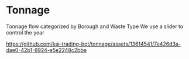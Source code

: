 # Tonnage

Tonnage flow categorized by Borough and Waste Type
We use a slider to control the year


https://github.com/kai-trading-bot/tonnage/assets/13614541/7e426d3a-dae0-42b1-8924-e5e2248c2bbe


